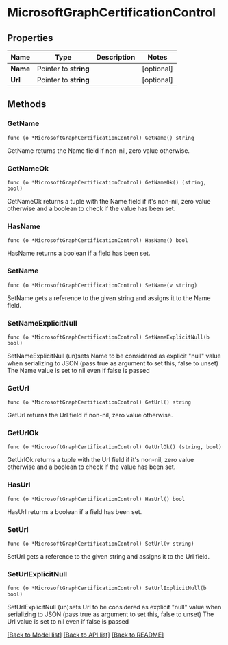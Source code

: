 # MicrosoftGraphCertificationControl

## Properties

Name | Type | Description | Notes
------------ | ------------- | ------------- | -------------
**Name** | Pointer to **string** |  | [optional] 
**Url** | Pointer to **string** |  | [optional] 

## Methods

### GetName

`func (o *MicrosoftGraphCertificationControl) GetName() string`

GetName returns the Name field if non-nil, zero value otherwise.

### GetNameOk

`func (o *MicrosoftGraphCertificationControl) GetNameOk() (string, bool)`

GetNameOk returns a tuple with the Name field if it's non-nil, zero value otherwise
and a boolean to check if the value has been set.

### HasName

`func (o *MicrosoftGraphCertificationControl) HasName() bool`

HasName returns a boolean if a field has been set.

### SetName

`func (o *MicrosoftGraphCertificationControl) SetName(v string)`

SetName gets a reference to the given string and assigns it to the Name field.

### SetNameExplicitNull

`func (o *MicrosoftGraphCertificationControl) SetNameExplicitNull(b bool)`

SetNameExplicitNull (un)sets Name to be considered as explicit "null" value
when serializing to JSON (pass true as argument to set this, false to unset)
The Name value is set to nil even if false is passed
### GetUrl

`func (o *MicrosoftGraphCertificationControl) GetUrl() string`

GetUrl returns the Url field if non-nil, zero value otherwise.

### GetUrlOk

`func (o *MicrosoftGraphCertificationControl) GetUrlOk() (string, bool)`

GetUrlOk returns a tuple with the Url field if it's non-nil, zero value otherwise
and a boolean to check if the value has been set.

### HasUrl

`func (o *MicrosoftGraphCertificationControl) HasUrl() bool`

HasUrl returns a boolean if a field has been set.

### SetUrl

`func (o *MicrosoftGraphCertificationControl) SetUrl(v string)`

SetUrl gets a reference to the given string and assigns it to the Url field.

### SetUrlExplicitNull

`func (o *MicrosoftGraphCertificationControl) SetUrlExplicitNull(b bool)`

SetUrlExplicitNull (un)sets Url to be considered as explicit "null" value
when serializing to JSON (pass true as argument to set this, false to unset)
The Url value is set to nil even if false is passed

[[Back to Model list]](../README.md#documentation-for-models) [[Back to API list]](../README.md#documentation-for-api-endpoints) [[Back to README]](../README.md)


